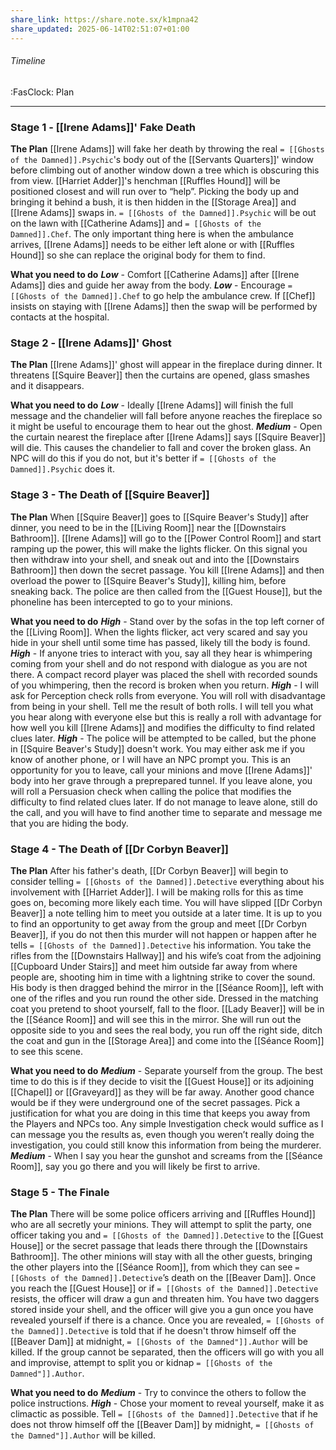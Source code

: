 ```yaml
---
share_link: https://share.note.sx/k1mpna42
share_updated: 2025-06-14T02:51:07+01:00
---
```

###### Timeline
<span class="sub2">:FasClock: Plan</span>

---

### Stage 1 - [[Irene Adams]]' Fake Death
**The Plan**
[[Irene Adams]] will fake her death by throwing the real `= [[Ghosts of the Damned]].Psychic`'s body out of the [[Servants Quarters]]' window before climbing out of another window down a tree which is obscuring this from view. [[Harriet Adder]]'s henchman [[Ruffles Hound]] will be positioned closest and will run over to “help”. Picking the body up and bringing it behind a bush, it is then hidden in the [[Storage Area]] and [[Irene Adams]] swaps in. `= [[Ghosts of the Damned]].Psychic` will be out on the lawn with [[Catherine Adams]] and `= [[Ghosts of the Damned]].Chef`. The only important thing here is when the ambulance arrives, [[Irene Adams]] needs to be either left alone or with [[Ruffles Hound]] so she can replace the original body for them to find.

**What you need to do**
***Low*** - Comfort [[Catherine Adams]] after [[Irene Adams]] dies and guide her away from the body.
***Low*** - Encourage `= [[Ghosts of the Damned]].Chef` to go help the ambulance crew. If [[Chef]] insists on staying with [[Irene Adams]] then the swap will be performed by contacts at the hospital.

### Stage 2 - [[Irene Adams]]' Ghost
**The Plan**
[[Irene Adams]]' ghost will appear in the fireplace during dinner. It threatens [[Squire Beaver]] then the curtains are opened, glass smashes and it disappears. 

**What you need to do**
***Low*** - Ideally [[Irene Adams]] will finish the full message and the chandelier will fall before anyone reaches the fireplace so it might be useful to encourage them to hear out the ghost.
***Medium*** - Open the curtain nearest the fireplace after [[Irene Adams]] says [[Squire Beaver]] will die. This causes the chandelier to fall and cover the broken glass. An NPC will do this if you do not, but it's better if `= [[Ghosts of the Damned]].Psychic` does it.

### Stage 3 - The Death of [[Squire Beaver]]
**The Plan**
When [[Squire Beaver]] goes to [[Squire Beaver's Study]] after dinner, you need to be in the [[Living Room]] near the [[Downstairs Bathroom]]. [[Irene Adams]] will go to the [[Power Control Room]] and start ramping up the power, this will make the lights flicker. On this signal you then withdraw into your shell, and sneak out and into the [[Downstairs Bathroom]] then down the secret passage. You kill [[Irene Adams]] and then overload the power to [[Squire Beaver's Study]], killing him, before sneaking back. The police are then called from the [[Guest House]], but the phoneline has been intercepted to go to your minions.

**What you need to do**
***High*** - Stand over by the sofas in the top left corner of the [[Living Room]]. When the lights flicker, act very scared and say you hide in your shell until some time has passed, likely till the body is found.
***High*** - If anyone tries to interact with you, say all they hear is whimpering coming from your shell and do not respond with dialogue as you are not there. A compact record player was placed the shell with recorded sounds of you whimpering, then the record is broken when you return.
***High*** - I will ask for Perception check rolls from everyone. You will roll with disadvantage from being in your shell. Tell me the result of both rolls. I will tell you what you hear along with everyone else but this is really a roll with advantage for how well you kill [[Irene Adams]] and modifies the difficulty to find related clues later.
***High*** - The police will be attempted to be called, but the phone in [[Squire Beaver's Study]] doesn't work. You may either ask me if you know of another phone, or I will have an NPC prompt you. This is an opportunity for you to leave, call your minions and move [[Irene Adams]]' body into her grave through a preprepared tunnel. If you leave alone, you will roll a Persuasion check when calling the police that modifies the difficulty to find related clues later. If do not manage to leave alone, still do the call, and you will have to find another time to separate and message me that you are hiding the body. 

### Stage 4 - The Death of [[Dr Corbyn Beaver]]
**The Plan**
After his father's death, [[Dr Corbyn Beaver]] will begin to consider telling `= [[Ghosts of the Damned]].Detective` everything about his involvement with [[Harriet Adder]]. I will be making rolls for this as time goes on, becoming more likely each time. You will have slipped [[Dr Corbyn Beaver]] a note telling him to meet you outside at a later time. It is up to you to find an opportunity to get away from the group and meet [[Dr Corbyn Beaver]], if you do not then this murder will not happen or happen after he tells `= [[Ghosts of the Damned]].Detective` his information.
You take the rifles from the [[Downstairs Hallway]] and his wife’s coat from the adjoining [[Cupboard Under Stairs]] and meet him outside far away from where people are, shooting him in time with a lightning strike to cover the sound. His body is then dragged behind the mirror in the [[Séance Room]], left with one of the rifles and you run round the other side. Dressed in the matching coat you pretend to shoot yourself, fall to the floor. [[Lady Beaver]] will be in the [[Séance Room]] and will see this in the mirror. She will run out the opposite side to you and sees the real body, you run off the right side, ditch the coat and gun in the [[Storage Area]] and come into the [[Séance Room]] to see this scene.

**What you need to do**
***Medium*** - Separate yourself from the group. The best time to do this is if they decide to visit the [[Guest House]] or its adjoining [[Chapel]] or [[Graveyard]] as they will be far away. Another good chance would be if they were underground one of the secret passages. Pick a justification for what you are doing in this time that keeps you away from the Players and NPCs too. Any simple Investigation check would suffice as I can message you the results as, even though you weren’t really doing the investigation, you could still know this information from being the murderer.
***Medium*** - When I say you hear the gunshot and screams from the [[Séance Room]], say you go there and you will likely be first to arrive.

### Stage 5 - The Finale
**The Plan**
There will be some police officers arriving and [[Ruffles Hound]] who are all secretly your minions. They will attempt to split the party, one officer taking you and `= [[Ghosts of the Damned]].Detective` to the [[Guest House]] or the secret passage that leads there through the [[Downstairs Bathroom]]. The other minions will stay with all the other guests, bringing the other players into the [[Séance Room]], from which they can see `= [[Ghosts of the Damned]].Detective`’s death on the [[Beaver Dam]]. Once you reach the [[Guest House]] or if `= [[Ghosts of the Damned]].Detective` resists, the officer will draw a gun and threaten him. You have two daggers stored inside your shell, and the officer will give you a gun once you have revealed yourself if there is a chance. Once you are revealed, `= [[Ghosts of the Damned]].Detective` is told that if he doesn't throw himself off the [[Beaver Dam]] at midnight, `= [[Ghosts of the Damned"]].Author` will be killed. If the group cannot be separated, then the officers will go with you all and improvise, attempt to split you or kidnap `= [[Ghosts of the Damned"]].Author`.

**What you need to do**
***Medium*** - Try to convince the others to follow the police instructions.
***High*** - Chose your moment to reveal yourself, make it as climactic as possible. Tell `= [[Ghosts of the Damned]].Detective` that if he does not throw himself off the [[Beaver Dam]] by midnight, `= [[Ghosts of the Damned"]].Author` will be killed.